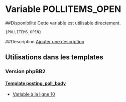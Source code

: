 # Variable POLLITEMS_OPEN

##Disponibilité
Cette variable est utilisable directement.

```html
{POLLITEMS_OPEN}
```

##Description
[Ajouter une description](https://fa-tvars.appspot.com/var/POLLITEMS_OPEN)

## Utilisations dans les templates

### Version phpBB2

#### [Template posting_poll_body](subsilver/posting_poll_body.md#readme)
* [Variable &agrave; la ligne 10](../subsilver/posting_poll_body.tpl#L10)